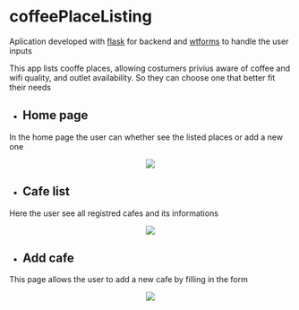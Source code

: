 # coffeePlaceListing
Aplication developed with [flask](https://flask.palletsprojects.com/en/2.2.x/) for backend and [wtforms](https://wtforms.readthedocs.io/en/3.0.x/) to handle the user
inputs

This app lists cooffe places, allowing costumers privius aware of coffee and wifi quality, and outlet availability. So they can choose one that better fit their needs
- ## Home page

In the home page the user can whether see the listed places or add a new one
<p align="center">
  <img src="https://user-images.githubusercontent.com/54846443/225340879-abededf3-612e-483a-b790-234f0da4fa4f.png">
</p>

- ## Cafe list

Here the user see all registred cafes and its informations 
<p align="center">
  <img src="https://user-images.githubusercontent.com/54846443/225344298-7080d59e-9bd4-4591-8e5c-94797b99b65c.png">
</p>

- ## Add cafe

This page allows the user to add a new cafe by filling in the form 
<p align="center">
  <img src="https://user-images.githubusercontent.com/54846443/225345170-a3e1f0a5-7c55-42b1-86ba-fb79ae44c97f.png">
</p>
